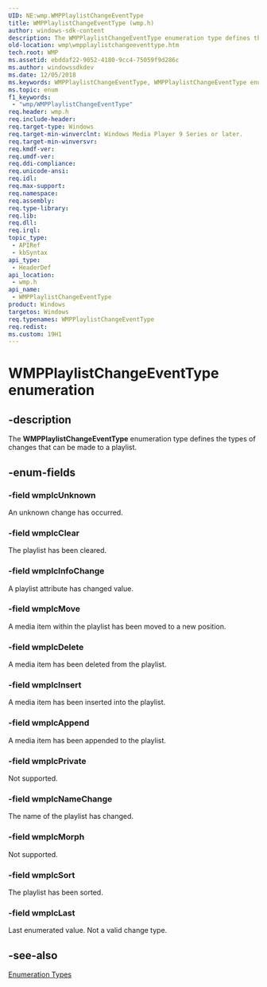 ```yaml
---
UID: NE:wmp.WMPPlaylistChangeEventType
title: WMPPlaylistChangeEventType (wmp.h)
author: windows-sdk-content
description: The WMPPlaylistChangeEventType enumeration type defines the types of changes that can be made to a playlist.
old-location: wmp\wmpplaylistchangeeventtype.htm
tech.root: WMP
ms.assetid: ebddaf22-9052-4180-9cc4-75059f9d286c
ms.author: windowssdkdev
ms.date: 12/05/2018
ms.keywords: WMPPlaylistChangeEventType, WMPPlaylistChangeEventType enumeration [Windows Media Player], wmp.wmpplaylistchangeeventtype, wmp/WMPPlaylistChangeEventType, wmp/wmplcAppend, wmp/wmplcClear, wmp/wmplcDelete, wmp/wmplcInfoChange, wmp/wmplcInsert, wmp/wmplcLast, wmp/wmplcMorph, wmp/wmplcMove, wmp/wmplcNameChange, wmp/wmplcPrivate, wmp/wmplcSort, wmp/wmplcUnknown, wmplcAppend, wmplcClear, wmplcDelete, wmplcInfoChange, wmplcInsert, wmplcLast, wmplcMorph, wmplcMove, wmplcNameChange, wmplcPrivate, wmplcSort, wmplcUnknown
ms.topic: enum
f1_keywords: 
 - "wmp/WMPPlaylistChangeEventType"
req.header: wmp.h
req.include-header: 
req.target-type: Windows
req.target-min-winverclnt: Windows Media Player 9 Series or later.
req.target-min-winversvr: 
req.kmdf-ver: 
req.umdf-ver: 
req.ddi-compliance: 
req.unicode-ansi: 
req.idl: 
req.max-support: 
req.namespace: 
req.assembly: 
req.type-library: 
req.lib: 
req.dll: 
req.irql: 
topic_type:
 - APIRef
 - kbSyntax
api_type:
 - HeaderDef
api_location:
 - wmp.h
api_name:
 - WMPPlaylistChangeEventType
product: Windows
targetos: Windows
req.typenames: WMPPlaylistChangeEventType
req.redist: 
ms.custom: 19H1
---
```


# WMPPlaylistChangeEventType enumeration


## -description



The <b>WMPPlaylistChangeEventType</b> enumeration type defines the types of changes that can be made to a playlist.




## -enum-fields




### -field wmplcUnknown

An unknown change has occurred.


### -field wmplcClear

The playlist has been cleared.


### -field wmplcInfoChange

A playlist attribute has changed value.


### -field wmplcMove

A media item within the playlist has been moved to a new position.


### -field wmplcDelete

A media item has been deleted from the playlist.


### -field wmplcInsert

A media item has been inserted into the playlist.


### -field wmplcAppend

A media item has been appended to the playlist.


### -field wmplcPrivate

Not supported.


### -field wmplcNameChange

The name of the playlist has changed.


### -field wmplcMorph

Not supported.


### -field wmplcSort

The playlist has been sorted.


### -field wmplcLast

Last enumerated value. Not a valid change type.


## -see-also




<a href="https://docs.microsoft.com/windows/desktop/WMP/enumeration-types">Enumeration Types</a>
 

 

